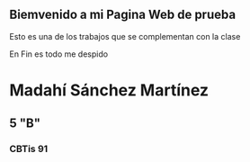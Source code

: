 ## Biemvenido a mi Pagina Web de prueba

Esto es una de los trabajos que se complementan con la clase

En Fin es todo me despido






# Madahí Sánchez Martínez 
## 5 "B"
### CBTis 91


